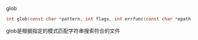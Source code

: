 glob

```c
int glob(const char *pattern, int flags, int errfunc(const char *epath, int eerrno), glob_t *pglob);
```
glob是根据指定的模式匹配字符串搜索符合的文件
